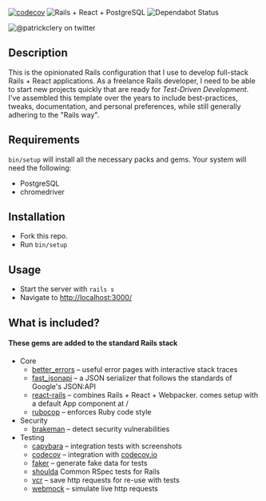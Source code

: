 [![codecov](https://codecov.io/gh/patrickclery/dry-rails-react/branch/master/graph/badge.svg)](https://codecov.io/gh/patrickclery/dry-rails-react)
![Rails + React + PostgreSQL](https://github.com/patrickclery/dry-rails-react/workflows/Rails%20+%20React%20+%20PostgreSQL/badge.svg)
![Dependabot Status](https://badgen.net/dependabot/patrickclery/dry-rails-react/?icon=dependabot)

![@patrickclery on twitter](https://badgen.net/twitter/follow/patrickclery)

## Description

This is the opinionated Rails configuration that I use to develop full-stack Rails + React applications. As a freelance Rails developer, I need to be able to start new projects quickly that are ready for _Test-Driven Development_. I've assembled this template over the years to include best-practices, tweaks, documentation, and personal preferences, while still generally adhering to the "Rails way".

## Requirements

`bin/setup` will install all the necessary packs and gems. Your system will need the following:

* PostgreSQL
* chromedriver

## Installation

- Fork this repo.
- Run `bin/setup`

## Usage

- Start the server with `rails s`
- Navigate to [http://localhost:3000/](http://localhost:3000/)

## What is included?

#### These gems are added to the standard Rails stack

* Core
    * [better_errors](https://github.com/charliesome/better_errors) – useful error pages with interactive stack traces
    * [fast_jsonapi](https://github.com/Netflix/fast_jsonapi) – a JSON serializer that follows the standards of Google's JSON:API
    * [react-rails](https://github.com/reactjs/react-rails) – combines Rails + React + Webpacker. comes setup with a default App component at /
    * [rubocop](https://github.com/rubocop-hq/rubocop) – enforces Ruby code style
* Security
    * [brakeman](https://github.com/presidentbeef/brakeman) – detect security vulnerabilities
* Testing
    * [capybara](https://github.com/teamcapybara/capybara) – integration tests with screenshots
    * [codecov](https://github.com/codecov/codecov-ruby) – integration with [codecov.io](https://codecov.io/)
    * [faker](https://github.com/faker-ruby/faker) – generate fake data for tests
    * [shoulda](https://github.com/thoughtbot/shoulda) Common RSpec tests for Rails
    * [vcr](https://github.com/vcr/vcr) – save http requests for re-use with tests
    * [webmock](https://github.com/bblimke/webmock) – simulate live http requests

